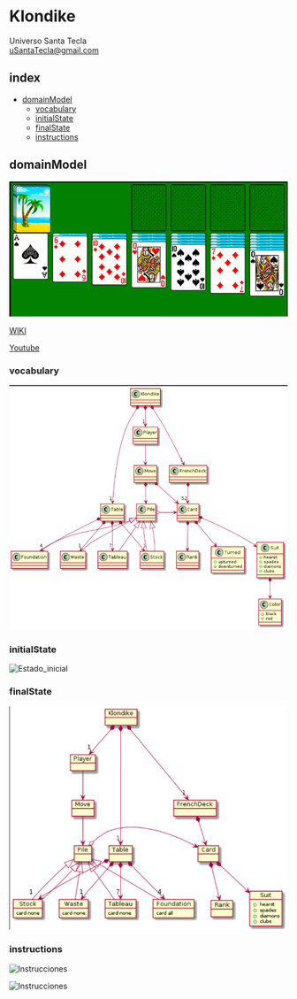 # Klondike
Universo Santa Tecla  
[uSantaTecla@gmail.com](mailto:uSantaTecla@gmail.com)  

## index

* [domainModel](#domainModel)  
    * [vocabulary](#vocabulary)  
    * [initialState](#initialState)  
    * [finalState](#finalState)
    * [instructions](#instructions)  
## domainModel  
  
![klondike](./docs/images/klondike.png)  

[WIKI](https://es.wikipedia.org/wiki/Solitario_de_cartas)

[Youtube](https://www.youtube.com/watch?v=yjgQXcFVBQY)
### vocabulary

![Vocabulario](./docs/images/image.png)  
  
### initialState  
  
![Estado_inicial](./docs/images/initial.png)   
  
### finalState 

![Estado_final](./docs/images/final.png)  
  
### instructions  
  
![Instrucciones]()  
  
![Instrucciones]()  
  